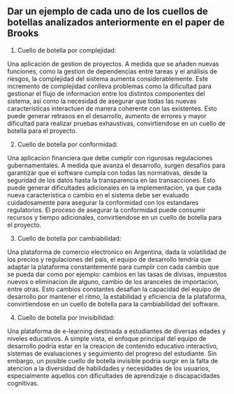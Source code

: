 ## Dar un ejemplo de cada uno de los cuellos de botellas analizados anteriormente en el paper de Brooks

1. Cuello de botella por complejidad:

Una aplicación de gestion de proyectos. 
A medida que se añaden nuevas funciones, como la gestion de dependencias entre tareas y el análisis de riesgos, la complejidad del sistema aumenta considerablemente. Este incremento de complejidad conlleva problemas como la dificultad para gestionar el flujo de informacion entre los distintos componentes del sistema, asi como la necesidad de asegurar que todas las nuevas caracteristicas interactuen de manera coherente con las existentes. Esto puede generar retrasos en el desarrollo, aumento de errores y mayor dificultad para realizar pruebas exhaustivas, convirtiendose en un cuello de botella para el proyecto.

2. Cuello de botella por conformidad:

Una aplicacion financiera que debe cumplir con rigurosas regulaciones gubernamentales. A medida que avanza el desarrollo, surgen desafios para garantizar que el software cumpla con todas las normativas, desde la seguridad de los datos hasta la transparencia en las transacciones. Esto puede generar dificultades adicionales en la implementacion, ya que cada nueva caracteristica o cambio en el sistema debe ser evaluado cuidadosamente para asegurar la conformidad con los estandares regulatorios. El proceso de asegurar la conformidad puede consumir recursos y tiempo adicionales, convirtiendose en un cuello de botella para el proyecto.

3. Cuello de botella por cambiabilidad:

Una plataforma de comercio electronico en Argentina, dada la volatilidad de los precios y regulaciones del pais, el equipo de desarrollo tendria que adaptar la plataforma constantemente para cumplir con cada cambio que se pueda dar como por ejemplo: cambios en las tasas de divisas, impuestos nuevos o eliminacion de alguno, cambio de los aranceles de importacion, entre otras. Esto cambios constantes desafian la capacidad del equipo de desarrollo por mantener el ritmo, la estabilidad y eficiencia de la plataforma, convirtiendose en un cuello de botella para la cambiabilidad del software.

4. Cuello de botella por invisibilidad:

Una plataforma de e-learning destinada a estudiantes de diversas edades y niveles educativos. A simple vista, el enfoque principal del equipo de desarrollo podria estar en la creacion de contenido educativo interactivo, sistemas de evaluaciones y seguimiento del progreso del estudiante. Sin embargo, un posible cuello de botella invisible podria surgir en la falta de atencion a la diversidad de habilidades y necesidades de los usuarios, especialmente aquellos con dificultades de aprendizaje o discapacidades cognitivas.


